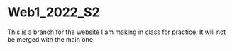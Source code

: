 # Web1_2022_S2

This is a branch for the website I am making in class for practice. It will not be merged with the main one
